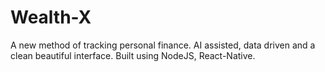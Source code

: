 # Wealth-X

A new method of tracking personal finance. AI assisted, data driven and a clean beautiful interface. Built using NodeJS, React-Native.
